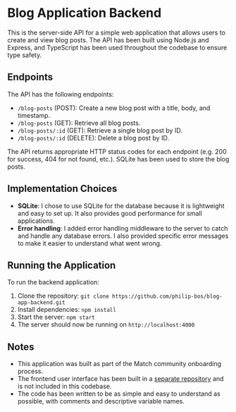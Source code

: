 # Blog Application Backend

This is the server-side API for a simple web application that allows users to create and view blog posts. The API has been built using Node.js and Express, and TypeScript has been used throughout the codebase to ensure type safety.

## Endpoints

The API has the following endpoints:

- `/blog-posts` (POST): Create a new blog post with a title, body, and timestamp.
- `/blog-posts` (GET): Retrieve all blog posts.
- `/blog-posts/:id` (GET): Retrieve a single blog post by ID.
- `/blog-posts/:id` (DELETE): Delete a blog post by ID.

The API returns appropriate HTTP status codes for each endpoint (e.g. 200 for success, 404 for not found, etc.). SQLite has been used to store the blog posts.

## Implementation Choices

- **SQLite**: I chose to use SQLite for the database because it is lightweight and easy to set up. It also provides good performance for small applications.
- **Error handling**: I added error handling middleware to the server to catch and handle any database errors. I also provided specific error messages to make it easier to understand what went wrong.

## Running the Application

To run the backend application:

1. Clone the repository: `git clone https://github.com/philip-bos/blog-app-backend.git`
2. Install dependencies: `npm install`
3. Start the server: `npm start`
4. The server should now be running on `http://localhost:4000`

## Notes

- This application was built as part of the Match community onboarding process.
- The frontend user interface has been built in a [separate repository](https://github.com/philip-bos/blog-app-backend.git) and is not included in this codebase.
- The code has been written to be as simple and easy to understand as possible, with comments and descriptive variable names.
